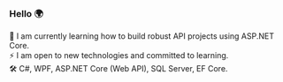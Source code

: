 ### Hello 🌍

🔭 I am currently learning how to build robust API projects using ASP.NET Core.
\
⚡ I am open to new technologies and committed to learning.
\
🛠️ C#, WPF, ASP.NET Core (Web API), SQL Server, EF Core.

